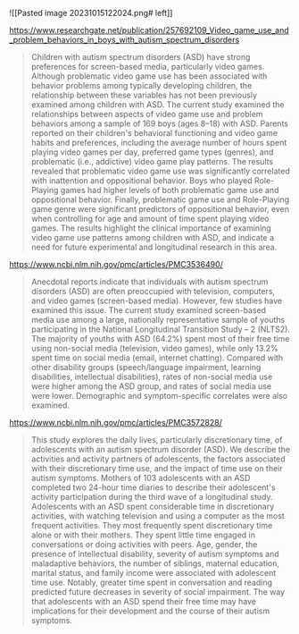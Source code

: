 ![[Pasted image 20231015122024.png# left]]

https://www.researchgate.net/publication/257692109_Video_game_use_and_problem_behaviors_in_boys_with_autism_spectrum_disorders
> Children with autism spectrum disorders (ASD) have strong preferences for screen-based media, particularly video games. Although problematic video game use has been associated with behavior problems among typically developing children, the relationship between these variables has not been previously examined among children with ASD. The current study examined the relationships between aspects of video game use and problem behaviors among a sample of 169 boys (ages 8–18) with ASD. Parents reported on their children's behavioral functioning and video game habits and preferences, including the average number of hours spent playing video games per day, preferred game types (genres), and problematic (i.e., addictive) video game play patterns. The results revealed that problematic video game use was significantly correlated with inattention and oppositional behavior. Boys who played Role-Playing games had higher levels of both problematic game use and oppositional behavior. Finally, problematic game use and Role-Playing game genre were significant predictors of oppositional behavior, even when controlling for age and amount of time spent playing video games. The results highlight the clinical importance of examining video game use patterns among children with ASD, and indicate a need for future experimental and longitudinal research in this area.

https://www.ncbi.nlm.nih.gov/pmc/articles/PMC3536490/
> Anecdotal reports indicate that individuals with autism spectrum disorders (ASD) are often preoccupied with television, computers, and video games (screen-based media). However, few studies have examined this issue. The current study examined screen-based media use among a large, nationally representative sample of youths participating in the National Longitudinal Transition Study – 2 (NLTS2). The majority of youths with ASD (64.2%) spent most of their free time using non-social media (television, video games), while only 13.2% spent time on social media (email, internet chatting). Compared with other disability groups (speech/language impairment, learning disabilities, intellectual disabilities), rates of non-social media use were higher among the ASD group, and rates of social media use were lower. Demographic and symptom-specific correlates were also examined.

https://www.ncbi.nlm.nih.gov/pmc/articles/PMC3572828/
> This study explores the daily lives, particularly discretionary time, of adolescents with an autism spectrum disorder (ASD). We describe the activities and activity partners of adolescents, the factors associated with their discretionary time use, and the impact of time use on their autism symptoms. Mothers of 103 adolescents with an ASD completed two 24-hour time diaries to describe their adolescent's activity participation during the third wave of a longitudinal study. Adolescents with an ASD spent considerable time in discretionary activities, with watching television and using a computer as the most frequent activities. They most frequently spent discretionary time alone or with their mothers. They spent little time engaged in conversations or doing activities with peers. Age, gender, the presence of intellectual disability, severity of autism symptoms and maladaptive behaviors, the number of siblings, maternal education, marital status, and family income were associated with adolescent time use. Notably, greater time spent in conversation and reading predicted future decreases in severity of social impairment. The way that adolescents with an ASD spend their free time may have implications for their development and the course of their autism symptoms.
